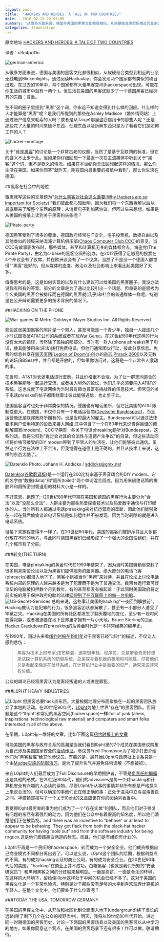 ```yaml
---
layout: post
title:  "HACKERS AND HEROES: A TALE OF TWO COUNTRIES"
date:   2016-02-12 22:05:05
summary: "从很多方面来说，德国与美国的黑客文化都很相似，从软硬结合类型到相近的业余无线电到Blinkenlights。通过阅读Hackaday，你会发现两个国家都有类似的项目出现。在过去的10年中，两个国家都有大量黑客空间(hackerspace)出现。可能在你生活的城市中就有一两个:)。但生活在美国的黑客还缺少了一个德国黑客已经拥有的东西：尊重。"
categories: translation
---
```


原文地址 [HACKERS AND HEROES: A TALE OF TWO COUNTRIES](http://hackaday.com/2016/01/11/hackers-and-heroes-a-tale-of-two-countries/)


译者：n3o4po11o

![german-america](/images/german-america.jpg)

从很多方面来说，德国与美国的黑客文化都很相似，从软硬结合类型到相近的业余无线电到Blinkenlights。通过阅读Hackaday，你会发现两个国家都有类似的项目出现。在过去的10年中，两个国家都有大量黑客空间(hackerspace)出现。可能在你生活的城市中就有一两个:)。但生活在美国的黑客还缺少了一个德国黑客已经拥有的东西：尊重。


在不同的圈子里提到"黑客"这个词，你永远不知道会得到什么样的回应。什么样的人才能算是"黑客"呢？是我们所提到的那些在Ashley Madison（婚外情网站）上通过账户信息来勒索的人吗？或者是从Target那里盗窃信用卡的那些人呢？还是那些花了大量的时间来破坏东西、创建东西以及拆解东西只是为了看看它们是如何工作的人？

![hacker-montage](/images/hacker_montage.png)

关于"谁是[黑客](http://catb.org/~esr/jargon/html/H/hacker.html)"的讨论是一个非常古老的议题，当然了是基于互联网的标准，但它的含义不止步于此。但如果你仔细回想一下最近一次在主流媒体中听到关于"黑客"这个词，但不是贬义的情况。如果在本世纪你无法回想起这样的情况，那么你生活在美国。如果你回答"就昨天，刚在国内最重要的报纸中看到"，那么你生活在德国。

##黑客在社会中的地位

激发我写这些的文章题为"[为什么黑客对社会这么重要(Why Hackers are so Important for Society)](https://translate.google.com/translate?sl=auto&tl=en&js=y&prev=_t&hl=en&ie=UTF-8&u=http%3A%2F%2Fwww.sueddeutsche.de%2Fdigital%2Fchaos-computer-club-warum-hacker-so-wichtig-fuer-die-gesellschaft-sind-1.2798088&edit-text=&act=url)."我们彼此都心知肚明，因为我们将一个东西拆解以后从最底层来了解整个东西的原理：从消费电子到加密协议。但回过头来想想，如果是从美国的报纸上读到关于黑客的头条呢？   


![Pirate-party](/images/800px-piratenpartei_deutschland_logo-svg.png)


德国黑客受到了很多的尊重，德国政府经常在IT安全，电子投票机，数据自由以及其他类似的领域采纳混沌计算机俱乐部[(Chaos Computer Club,CCC)](http://ccc.de/en)的意见。当CCC有故事要发布时，那些媒体，甚至和计算机无关的媒体都会去。海盗党(The Pirate Party)，由名为c-base的黑客空间所创办，在2012获得了足够高的投票在4个州议会有了议席，并在欧洲议会有了一个议席。当然了不是没一个德国人都觉得“"黑客"是好的，但从媒体的态度、政治以及社会影响上来看比起美国好了太多。   

值得思考的是，这是如何实现的以及有什么建议可以给美国的黑客圈子。我没办法说我有所有的答案。部分的文章是为了通过比较引出一个话题。但重要的是思考为什么美国的黑客会被排斥而在德国的黑客就(几乎)和社会的普通群体一样呢，特别是在公开辩论需要更多的技术背景的情况下。   

##HACKING ON THE PHONE

![War-games](/images/war_games.jpg)
© Metro-Goldwyn-Mayer Studios Inc. All Rights Reserved.

旁边这张美国黑客的照片是一个男人，甚至可能是一个青少年，独自一人接连几个小时试图攻破AT&T公司的系统或者在玩[War Game](https://en.wikipedia.org/wiki/WarGames)。在20世纪80年代这样的行为没有太大的错误，当然除了孤独的那部分。当时有一群人(phone phreaks)黑了电话，使其能够用来(非法)拨打免费电话。但他们通常团伙行动，彼此分享信息。免费的信息共享在[毁灭军团(Legion of Doom's)](https://en.wikipedia.org/wiki/Legion_of_Doom_%28hacking%29)创办的[杂志](http://www.textfiles.com/magazines/LOD/),[Phrack](http://phrack.org/),[2600](http://www.2600.com/)以及无数的论坛(BBSes)中，并且都是开放的，但如果你访问过，这将是一个非常令人激动的事。   

在当时，AT&T对长途电话进行垄断，并且价格很不合理。为了让一群志同道合的技术黑客能够一起进行交流，或者拨入境外的论坛，他们几乎必须要闯入AT&T的系统。这也成就了电话网络为当时最有趣也最富有挑战性的信息技术。但常见的关于电话phreaks的帖子都围绕着让彼此能够通信，也止步于此。

德国黑客当时也处于非常类似的情况。德国也有电话垄断，但它比美国的AT&T限制性更大。在德国，不仅你只有一个电话运营商([Deutsche Bundespost](https://en.wikipedia.org/wiki/Deutsche_Bundespost))，而且运营商还是联邦政府所拥有的，也是当时最大的雇主。Bundespost可以通过法律要求用户使用特定的设备来接入网络,其中包含了一个在80年代来说贵得离谱的调制解调器(modem)。CCC早期有一些关于电话phreaking是针对Bundespost，这些的话，我将它归到"肯定会对其的合法性与道德产生争议"的目录，但这些活动同样将价格可接受的DIY modem带到了平常人的生活在，让他们能够彼此通信。虽然这个行为在法律上不合法，但我觉得在道德上是正确的，并且从技术上来说，这样的东西太酷了。


![Datenklo](/images/akustikkoppler_ccc_datenklo.jpg)
Photo: Johann H. Addicks / addicks@gmx.net   

[Datenklo](http://www.offiziere.ch/trust-us/habi1/097_datenklo.html)([谷歌翻译版](https://translate.google.com/translate?sl=auto&tl=en&js=y&prev=_t&hl=en&ie=UTF-8&u=http%3A%2F%2Fwww.offiziere.ch%2Ftrust-us%2Fhabi1%2F097_datenklo.html&edit-text=&act=url))是一个运行在300比特率基于声音耦合的DIY modem。它的名字由"数据(data)"和"厕所(toilet)"两个单词混合而成。因为用来隔绝话筒的橡胶环和厕所密封管道用的材料大小是一样的。

不好意思，跑题了;-)20世纪80年代早期在美国和德国的黑客行为主要分为"合法"以及"没那么合法"，人群主要为那些热爱探索技术以及热爱数字通信与打印媒体的人。当时所有人都通过电话phreaking来对抗运营商的垄断，因此他们能够聚在一起在背后偷偷谈论电话系统是如何运作并不被发现。因为当时最酷的就是进入电话系统。

但接下来旅程变得不一样了。在20世纪90年代，美国的黑客们被排斥并且大多都分散在不同的地方，与此同时德国黑客们已经形成了一个强大的全国性组织，并在几个城市有了分舵。

###转变(THE TURN)

在美国，电话phreaking的黄金时代在1990年结束了，因为当时美国特勤局查封了很多用来架设论坛以及为黑客们提供服务的服务器。绝大部分的电话飞客(phreacks)都潜入地下了。黑客小组被当作“黑帮”来对待，并且在论坛上讨论电话系统内部的原理的人越来越多是为了犯罪而不是为了普通交流。数百台运行着可疑论坛的电脑被扣押数个月到数年，有的甚至都没有被起诉！于此同时美国政府将之前实施的用于保护政府电脑的法律[延伸到了在互联网上的每一台电脑](https://en.wikipedia.org/wiki/United_States_v._Morris_%281991%29)。
![US-Secret-Services](/images/us-secretservice-starlogo.png)
总的来说，这些事让美国的hacking"一夜回到解放前"。Hacking被认为是犯罪的行为，很多黑客团队都解散了，甚至有一小部分人遭受了牢狱之灾。Hacking在美国的所有社区都发生了翻天覆地的变化，至少有一段时间变得寂静，或者被迫要在地下世界里才拥有一片小天地。Bruce Sterling的[The Hacker Crackdown](https://stuff.mit.edu/hacker/hacker.html)在phreaking的后黄金时代是一本非常经典的编年史。

在1990年，回过头来看[纽约时报在1981年](http://www.nytimes.com/1981/07/26/business/case-of-the-purloined-password.html?pagewanted=3&pagewanted=all)对于黑客已经"过时"的描述，不仅让人感到悲伤：

>黑客为技术上的专家;技艺精湛，通常很年轻，程序员，总是带着奇思秒想来试探计算机系统的防御系统，总是探寻着机器的极限和可能性，尽管他们总是看起来像是在破坏系统，在计算机行业中是重要的资产，通常来说非常有价值。   

公众的舆论已经将黑客认为是离经叛道的人或者是罪犯。


###L0PHT HEAVY INDUSTRIES

![L0pht](/images/l0pht_logo.gif)
但黑客总要hack点东西，大量根据地理分布而聚集在一起的黑客团队放弃了本地的活动。在20世纪90年代，[L0pht](http://www.l0pht.com/)为地上世界“存在”的黑客团队。但问题是这个“l0pht”和常见的黑客空间(hackerspace)一样:full of junk (ahem, inspirational technological raw material) and computers and smart folks interested in all of the above.

在早期，L0pht有一堆好的文章，比如下面这篇[纽约时报上的文章](http://www.nytimes.com/1999/10/03/magazine/hack-counterhack.html?scp=2&sq=l0pht%20heavy&st=cse)


可能美国的黑客与政府关系的高潮是当我们看到l0pht里的7个成员在美国参议院里为自己涉及美国国家安全的[活动作证](https://www.youtube.com/watch?v=VVJldn_MmMY)。参议员Fred Thompson为了减少打击介绍他们为“黑客智库”给其他参议员。有趣的是，最开始L0pht与政府扯上关系只是一个由[Mudge实施的防御演习](https://www.youtube.com/watch?v=axnWyPEly84&t=11m42s)，是为了提升名气并避免任何误解（不想被抓）。   

来自L0pht的人们最后成为了Full Disclosure的早期拥护者，不管是[负责任的揭露](https://en.wikipedia.org/wiki/Responsible_disclosure)还是其他的形式。在20世纪90年代，他们的advisories是每一个对hacking和计算机安全有兴趣的人必读的读物。尽管L0pht所从事的事情并非所有都是严格意义上来说合法的，但可以确定的事他们正在做正确的事：正处于混沌中立与混沌善良之间。华盛顿邮报写了一个[关于l0pht的文章](http://www.washingtonpost.com/sf/business/2015/06/22/net-of-insecurity-part-3/)应该在你的阅读列表当中。

我觉得l0pht最厉害的事为他们成为了一个“存在实体”的团队，而且他们对于修复有问题的东西有着强烈的动力，因为他们在公众中有着很高的知名度，所以他们清楚他们正在被监视。and there was an incentive to “behave” or at least to appear to be behaving. They got flack from both the black-hat hacker community for having “sold out” and from the software industry for being rogues.这是他们脚踏黑白两道的标志。而且，他们是有组织有计划的。   

L0pht不再是一个民间的hackerspace，转而成为一个安全企业。他们成员根据自己商业模式不同都分离出去了。可以这么说，L0pht这个团队的后期，根据利益点的不同，有的成为hacking认证的商业公司，有的成为安全企业。在20世纪90年代后的美国，"hacking”在商业上并不成功。白帽黑客（也就是我们所知的“安全研究员”）和黑帽黑客之间的分歧越来越明显。一面是高薪，一面是合法的环境，在这样的大环境下，留给像l0pht这样处于中间的机会已经不多了。这对于美国的黑客文化是一个非常危险坑，特别是对于那些没有足够的水平到喜欢玩弄计算机的年轻人。在整个文化中，他们要处于什么位置呢？

###TODAY THE USA, TOMORROW GERMANY

在美国的黑客文化中，从开放和社区化到全面潜入地下(underground)绕了很长的远路(除了剩下几个在公众的视野当中)。明天，我将从19世纪80年代开始，讲述同一时期德国的黑客历史，讨论一下两国的黑客场景以及美国的黑客可以从中学习的地方。如果你同意这个观点，在美国的黑客场景下还有很多工作可以做。敬请期待。
